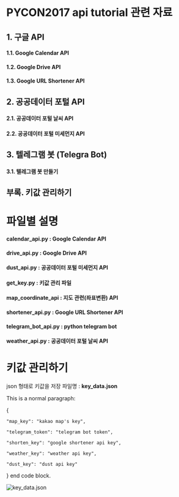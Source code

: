 PYCON2017 api tutorial 관련 자료
=======================

## 1. 구글 API
#### 1.1. Google Calendar API
#### 1.2. Google Drive API
#### 1.3. Google URL Shortener API

## 2. 공공데이터 포털 API
#### 2.1. 공공데이터 포털 날씨 API
#### 2.2. 공공데이터 포털 미세먼지 API

## 3. 텔레그램 봇 (Telegra Bot)
#### 3.1. 텔레그램 봇 만들기

## 부록. 키값 관리하기


# 파일별 설명
#### calendar_api.py     : Google Calendar API
#### drive_api.py        : Google Drive API
#### dust_api.py         : 공공데이터 포털 미세먼지 API
#### get_key.py          : 키값 관리 파일
#### map_coordinate_api  : 지도 관련(좌표변환) API
#### shortener_api.py    : Google URL Shortener API
#### telegram_bot_api.py : python telegram bot
#### weather_api.py      : 공공데이터 포털 날씨 API


# 키값 관리하기
json 형태로 키값을 저장
파일명 : **key_data.json**

This is a normal paragraph:

{

	"map_key": "kakao map's key",
	
	"telegram_token": "telegram bot token",
	
	"shorten_key": "google shortener api key",
	
	"weather_key": "weather api key",
	
	"dust_key": "dust api key"
	
}
end code block.

![key_data.json](goo.gl/14sBGB)